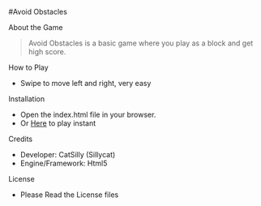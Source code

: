 #Avoid Obstacles

About the Game

> Avoid Obstacles is a basic game where you play as a block and get high score.

How to Play
* Swipe to move left and right, very easy

Installation
 * Open the index.html file in your browser.
 * Or [Here](com.example) to play instant

Credits
 * Developer: CatSilly (Sillycat)
 * Engine/Framework: Html5

License

* Please Read the License files
